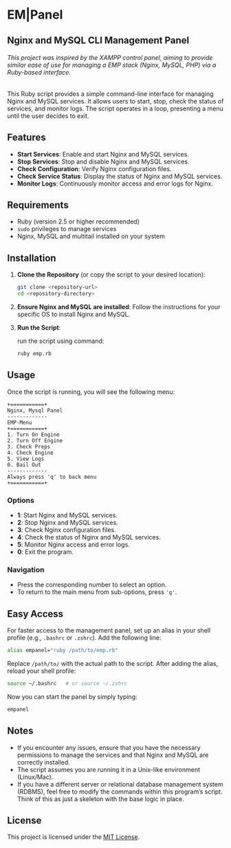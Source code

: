 # EM|Panel
## Nginx and MySQL CLI Management Panel

###### This project was inspired by the XAMPP control panel, aiming to provide similar ease of use for managing a EMP stack (Nginx, MySQL, PHP) via a Ruby-based interface.

This Ruby script provides a simple command-line interface for managing Nginx and MySQL services. It allows users to start, stop, check the status of services, and monitor logs. The script operates in a loop, presenting a menu until the user decides to exit.

## Features

- **Start Services**: Enable and start Nginx and MySQL services.
- **Stop Services**: Stop and disable Nginx and MySQL services.
- **Check Configuration**: Verify Nginx configuration files.
- **Check Service Status**: Display the status of Nginx and MySQL services.
- **Monitor Logs**: Continuously monitor access and error logs for Nginx.

## Requirements

- Ruby (version 2.5 or higher recommended)
- `sudo` privileges to manage services
- Nginx, MySQL and multitail installed on your system

## Installation

1. **Clone the Repository** (or copy the script to your desired location):
   ```bash
   git clone <repository-url>
   cd <repository-directory>
   ```

2. **Ensure Nginx and MySQL are installed**:
   Follow the instructions for your specific OS to install Nginx and MySQL.

3. **Run the Script**:

   run the script using command:
   ```bash
   ruby emp.rb
   ```

## Usage

Once the script is running, you will see the following menu:

```
+===========+
Nginx, Mysql Panel
-------------
EMP-Menu
+===========+
1. Turn On Engine
2. Turn Off Engine
3. Check Preps
4. Check Engine
5. View Logs
0. Bail Out
-------------
Always press 'q' to back menu
+===========+
```

### Options

- **1**: Start Nginx and MySQL services.
- **2**: Stop Nginx and MySQL services.
- **3**: Check Nginx configuration files.
- **4**: Check the status of Nginx and MySQL services.
- **5**: Monitor Nginx access and error logs.
- **0**: Exit the program.

### Navigation

- Press the corresponding number to select an option.
- To return to the main menu from sub-options, press `'q'`.

## Easy Access

For faster access to the management panel, set up an alias in your shell profile (e.g., `.bashrc` or `.zshrc`). Add the following line:

```bash
alias empanel="ruby /path/to/emp.rb"
```

Replace `/path/to/` with the actual path to the script. After adding the alias, reload your shell profile:

```bash
source ~/.bashrc   # or source ~/.zshrc
```

Now you can start the panel by simply typing:

```bash
empanel
```

## Notes

- If you encounter any issues, ensure that you have the necessary permissions to manage the services and that Nginx and MySQL are correctly installed.
- The script assumes you are running it in a Unix-like environment (Linux/Mac).
- If you have a different server or relational database management system (RDBMS), feel free to modify the commands within this program’s script. Think of this as just a skeleton with the base logic in place.

## License

This project is licensed under the [MIT License](LICENSE).
